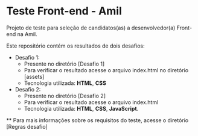 # Teste Front-end - Amil
Projeto de teste para seleção de candidatos(as) a desenvolvedor(a) Front-end na Amil.

Este repositório contém os resultados de dois desafios:

- Desafio 1:
	- Presente no diretório [Desafio 1]
	- Para verificar o resultado acesse o arquivo index.html no diretório [assets]
	- Tecnologia utilizada: **HTML**, **CSS** 
- Desafio 2:
	- Presente no diretório [Desafio 2]
	- Para verificar o resultado acesse o arquivo index.html
	- Tecnologia utilizada: **HTML**, **CSS**, **JavaScript**.

** Para mais informações sobre os requisitos do teste, acesse o diretório [Regras desafio]

